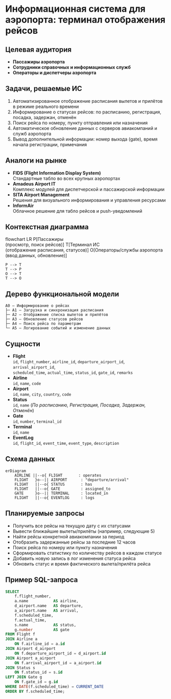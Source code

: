 # Информационная система для аэропорта: терминал отображения рейсов

## Целевая аудитория
- **Пассажиры аэропорта**  
- **Сотрудники справочных и информационных служб**
- **Операторы и диспетчеры аэропорта**

## Задачи, решаемые ИС
1. Автоматизированное отображение расписания вылетов и прилётов в режиме реального времени  
2. Информирование о статусах рейсов: по расписанию, регистрация, посадка, задержан, отменён  
3. Поиск рейса по номеру, пункту отправления или назначения  
4. Автоматическое обновление данных с серверов авиакомпаний и служб аэропорта  
5. Вывод дополнительной информации: номер выхода (gate), время начала регистрации, примечания  

## Аналоги на рынке
- **FIDS (Flight Information Display System)**  
  Стандартные табло во всех крупных аэропортах  
- **Amadeus Airport IT**  
  Комплекс модулей для диспетчерской и пассажирской информации  
- **SITA Airport Management**  
  Решения для визуального информирования и управления ресурсами  
- **InformAir**  
  Облачное решение для табло рейсов и push-уведомлений  

## Контекстная диаграмма

flowchart LR
    P[Пассажиры<br/>(просмотр, поиск рейсов)]
    T[Терминал ИС<br/>(отображение расписания, статусов)]
    O[Операторы/службы аэропорта<br/>(ввод данных, обновление)]

    P --> T
    T --> P
    O --> T
    T --> O

## Дерево функциональной модели
```
A0 – Информирование о рейсах
├─ A1 – Загрузка и синхронизация расписания
├─ A2 – Отображение списка вылетов и прилётов
├─ A3 – Обновление статусов рейсов
├─ A4 – Поиск рейса по параметрам
└─ A5 – Логирование событий и изменение данных
```

## Сущности

- **Flight**  
  `id`, `flight_number`, `airline_id`, `departure_airport_id`, `arrival_airport_id`,  
  `scheduled_time`, `actual_time`, `status_id`, `gate_id`, `remarks`
- **Airline**  
  `id`, `name`, `code`
- **Airport**  
  `id`, `name`, `city`, `country`, `code`
- **Status**  
  `id`, `name` (_По расписанию, Регистрация, Посадка, Задержан, Отменён_)
- **Gate**  
  `id`, `number`, `terminal_id`
- **Terminal**  
  `id`, `name`
- **EventLog**  
  `id`, `flight_id`, `event_time`, `event_type`, `description`

## Схема данных

```mermaid
erDiagram
    AIRLINE ||--o{ FLIGHT       : operates
    FLIGHT   }o--|| AIRPORT      : "departure/arrival"
    FLIGHT   ||--o{ STATUS       : has
    FLIGHT   ||--o{ GATE         : assigned_to
    GATE     }o--|| TERMINAL     : located_in
    FLIGHT   ||--o{ EVENTLOG     : logs
```

## Планируемые запросы
- Получить все рейсы на текущую дату с их статусами  
- Вывести ближайшие вылеты/прилёты (например, следующие 5)  
- Найти рейсы конкретной авиакомпании за период  
- Отобразить задержанные рейсы за последние 12 часов  
- Поиск рейса по номеру или пункту назначения  
- Сформировать статистику по количеству рейсов в каждом статусе  
- Добавить новую запись в лог изменения статуса рейса  
- Обновить статус и время фактического вылета/прилёта рейса  

## Пример SQL-запроса

```sql
SELECT 
    f.flight_number,
    a.name           AS airline,
    d_airport.name   AS departure,
    a_airport.name   AS arrival,
    f.scheduled_time,
    f.actual_time,
    s.name           AS status,
    g.number         AS gate
FROM Flight f
JOIN Airline a 
    ON f.airline_id = a.id
JOIN Airport d_airport 
    ON f.departure_airport_id = d_airport.id
JOIN Airport a_airport 
    ON f.arrival_airport_id = a_airport.id
JOIN Status s 
    ON f.status_id = s.id
LEFT JOIN Gate g 
    ON f.gate_id = g.id
WHERE DATE(f.scheduled_time) = CURRENT_DATE
ORDER BY f.scheduled_time;
```